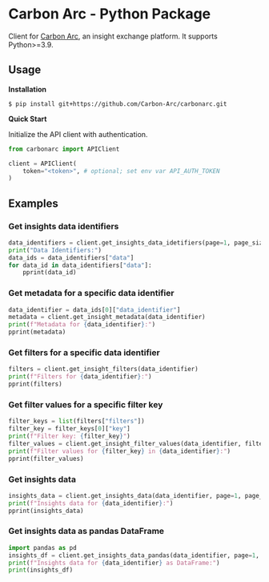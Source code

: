 # Carbon Arc - Python Package

Client for [Carbon Arc](https://carbonarc.co/), an insight exchange platform.
It supports Python>=3.9.

## Usage

**Installation**

```
$ pip install git+https://github.com/Carbon-Arc/carbonarc.git
```

**Quick Start**

Initialize the API client with authentication.

```python
from carbonarc import APIClient

client = APIClient(
    token="<token>", # optional; set env var API_AUTH_TOKEN
)
```

## Examples

### Get insights data identifiers

```python
data_identifiers = client.get_insights_data_idetifiers(page=1, page_size=10)
print("Data Identifiers:")
data_ids = data_identifiers["data"]
for data_id in data_identifiers["data"]:
    pprint(data_id)
```

### Get metadata for a specific data identifier

```python
data_identifier = data_ids[0]["data_identifier"]
metadata = client.get_insight_metadata(data_identifier)
print(f"Metadata for {data_identifier}:")
pprint(metadata)
```

### Get filters for a specific data identifier

```python
filters = client.get_insight_filters(data_identifier)
print(f"Filters for {data_identifier}:")
pprint(filters)
```

### Get filter values for a specific filter key
```python
filter_keys = list(filters["filters"])
filter_key = filter_keys[0]["key"]
print(f"Filter key: {filter_key}")
filter_values = client.get_insight_filter_values(data_identifier, filter_key)
print(f"Filter values for {filter_key} in {data_identifier}:")
pprint(filter_values)
```

### Get insights data

```python
insights_data = client.get_insights_data(data_identifier, page=1, page_size=10)
print(f"Insights data for {data_identifier}:")
pprint(insights_data)
```

### Get insights data as pandas DataFrame

```python
import pandas as pd
insights_df = client.get_insights_data_pandas(data_identifier, page=1, page_size=10)
print(f"Insights data for {data_identifier} as DataFrame:")
print(insights_df)
```
